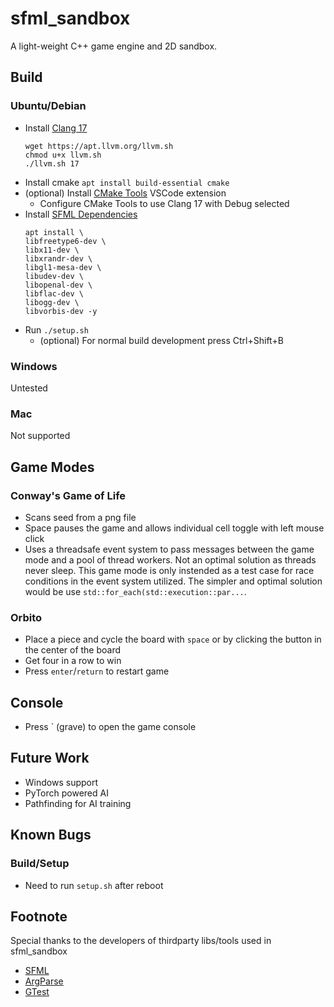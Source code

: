 # sfml_sandbox
A light-weight C++ game engine and 2D sandbox.
## Build
### Ubuntu/Debian
 - Install [Clang 17](https://ubuntuhandbook.org/index.php/2023/09/how-to-install-clang-17-or-16-in-ubuntu-22-04-20-04/)
   ```
   wget https://apt.llvm.org/llvm.sh
   chmod u+x llvm.sh
   ./llvm.sh 17
   ```
 - Install cmake `apt install build-essential cmake`
 - (optional) Install [CMake Tools](https://marketplace.visualstudio.com/items?itemName=ms-vscode.cmake-tools) VSCode extension
   - Configure CMake Tools to use Clang 17 with Debug selected
 - Install [SFML Dependencies](https://www.sfml-dev.org/tutorials/2.6/compile-with-cmake.php)
    ```
    apt install \
    libfreetype6-dev \
    libx11-dev \
    libxrandr-dev \
    libgl1-mesa-dev \
    libudev-dev \
    libopenal-dev \
    libflac-dev \
    libogg-dev \
    libvorbis-dev -y
    ```
 - Run `./setup.sh`
   - (optional) For normal build development press Ctrl+Shift+B
### Windows
Untested
### Mac
Not supported
## Game Modes
### Conway's Game of Life
 - Scans seed from a png file
 - Space pauses the game and allows individual cell toggle with left mouse click
 - Uses a threadsafe event system to pass messages between the game mode and a pool of thread workers. Not an optimal solution as threads never sleep. This game mode is only instended as a test case for race conditions in the event system utilized. The simpler and optimal solution would be use `std::for_each(std::execution::par...`.
### Orbito
 - Place a piece and cycle the board with `space` or by clicking the button in the center of the board
 - Get four in a row to win
 - Press `enter`/`return` to restart game
## Console
 - Press ` (grave) to open the game console
## Future Work
 - Windows support
 - PyTorch powered AI
 - Pathfinding for AI training
## Known Bugs
### Build/Setup
 - Need to run `setup.sh` after reboot
## Footnote
Special thanks to the developers of thirdparty libs/tools used in sfml_sandbox
 - [SFML](https://www.sfml-dev.org/)
 - [ArgParse](https://github.com/morrisfranken/argparse)
 - [GTest](https://github.com/google/googletest)
